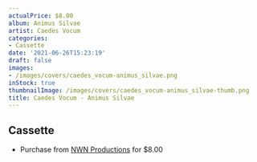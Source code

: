 ```yaml
---
actualPrice: $8.00
album: Animus Silvae
artist: Caedes Vocum
categories:
- Cassette
date: '2021-06-26T15:23:19'
draft: false
images:
- /images/covers/caedes_vocum-animus_silvae.png
inStock: true
thumbnailImage: /images/covers/caedes_vocum-animus_silvae-thumb.png
title: Caedes Vocum - Animus Silvae
---
```


## Cassette
* Purchase from [NWN Productions](http://shop.nwnprod.com/index.php?route=product/product&path=73&product_id=11265&sort=pd.name&order=ASC) for $8.00
